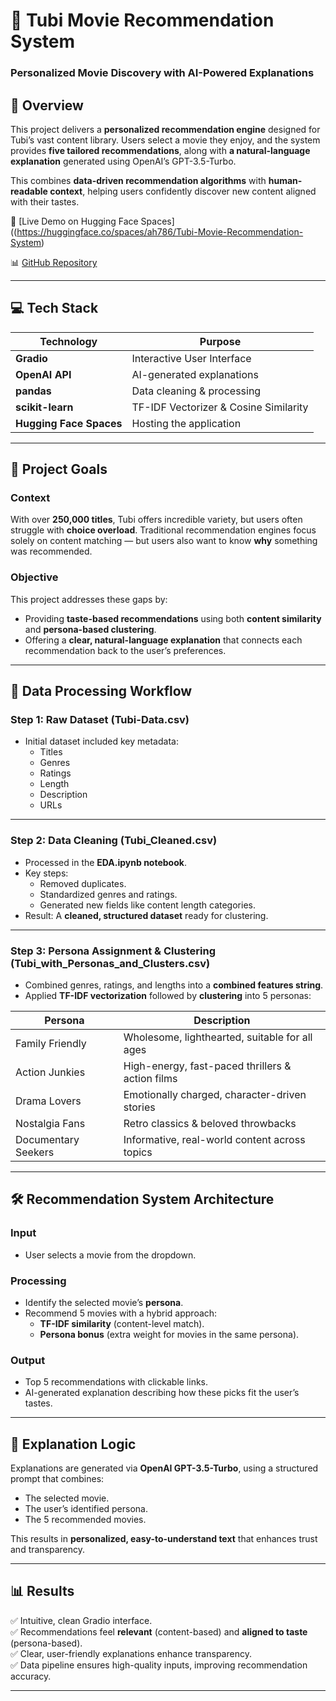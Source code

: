 # 🎥 Tubi Movie Recommendation System

### Personalized Movie Discovery with AI-Powered Explanations

## 📌 Overview
This project delivers a **personalized recommendation engine** designed for Tubi’s vast content library. Users select a movie they enjoy, and the system provides **five tailored recommendations**, along with **a natural-language explanation** generated using OpenAI’s GPT-3.5-Turbo.

This combines **data-driven recommendation algorithms** with **human-readable context**, helping users confidently discover new content aligned with their tastes.

🔗 [Live Demo on Hugging Face Spaces]((https://huggingface.co/spaces/ah786/Tubi-Movie-Recommendation-System)

📊 [GitHub Repository](https://github.com/alihasan-786/Tubi-Movie-Recommendation-System)

---

## 💻 Tech Stack
| Technology      | Purpose                                          |
|-----------------|--------------------------------------------------|
| **Gradio**      | Interactive User Interface                       |
| **OpenAI API**  | AI-generated explanations                        |
| **pandas**      | Data cleaning & processing                       |
| **scikit-learn**| TF-IDF Vectorizer & Cosine Similarity            |
| **Hugging Face Spaces** | Hosting the application                  |

---

## 🎯 Project Goals
### Context
With over **250,000 titles**, Tubi offers incredible variety, but users often struggle with **choice overload**. Traditional recommendation engines focus solely on content matching — but users also want to know **why** something was recommended.

### Objective
This project addresses these gaps by:
- Providing **taste-based recommendations** using both **content similarity** and **persona-based clustering**.
- Offering a **clear, natural-language explanation** that connects each recommendation back to the user’s preferences.

---

## 🔗 Data Processing Workflow

### Step 1: Raw Dataset (Tubi-Data.csv)
- Initial dataset included key metadata:  
    - Titles  
    - Genres  
    - Ratings  
    - Length  
    - Description  
    - URLs

---

### Step 2: Data Cleaning (Tubi_Cleaned.csv)
- Processed in the **EDA.ipynb notebook**.
- Key steps:
    - Removed duplicates.
    - Standardized genres and ratings.
    - Generated new fields like content length categories.
- Result: A **cleaned, structured dataset** ready for clustering.

---

### Step 3: Persona Assignment & Clustering (Tubi_with_Personas_and_Clusters.csv)
- Combined genres, ratings, and lengths into a **combined features string**.
- Applied **TF-IDF vectorization** followed by **clustering** into 5 personas:

| Persona              | Description |
|---------------------|-------------------------------------------------------|
| Family Friendly     | Wholesome, lighthearted, suitable for all ages |
| Action Junkies      | High-energy, fast-paced thrillers & action films |
| Drama Lovers        | Emotionally charged, character-driven stories |
| Nostalgia Fans      | Retro classics & beloved throwbacks |
| Documentary Seekers | Informative, real-world content across topics |

---

## 🛠️ Recommendation System Architecture

### Input
- User selects a movie from the dropdown.

### Processing
- Identify the selected movie’s **persona**.
- Recommend 5 movies with a hybrid approach:
    - **TF-IDF similarity** (content-level match).
    - **Persona bonus** (extra weight for movies in the same persona).

### Output
- Top 5 recommendations with clickable links.
- AI-generated explanation describing how these picks fit the user’s tastes.

---

## 💬 Explanation Logic
Explanations are generated via **OpenAI GPT-3.5-Turbo**, using a structured prompt that combines:
- The selected movie.
- The user’s identified persona.
- The 5 recommended movies.

This results in **personalized, easy-to-understand text** that enhances trust and transparency.

---

## 📊 Results
✅ Intuitive, clean Gradio interface.  
✅ Recommendations feel **relevant** (content-based) and **aligned to taste** (persona-based).  
✅ Clear, user-friendly explanations enhance transparency.  
✅ Data pipeline ensures high-quality inputs, improving recommendation accuracy.

---
